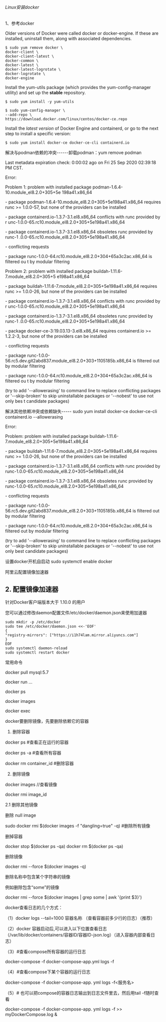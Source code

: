###### Linux安装docker



1、参考docker

Older versions of Docker were called docker or docker-engine. If these are installed, uninstall them, along with associated dependencies.

```shell
$ sudo yum remove docker \
docker-client \
docker-client-latest \
docker-common \
docker-latest \
docker-latest-logrotate \
docker-logrotate \
docker-engine
```



Install the yum-utils package (which provides the yum-config-manager utility) and set up the **stable** repository.

```shell
$ sudo yum install -y yum-utils

$ sudo yum-config-manager \
--add-repo \
https://download.docker.com/linux/centos/docker-ce.repo
```



Install the *latest version* of Docker Engine and containerd, or go to the next step to install a specific version:

```shell
$ sudo yum install docker-ce docker-ce-cli containerd.io
```



解决与podman依赖的冲突------卸载podman：yum remove podman

Last metadata expiration check: 0:00:02 ago on Fri 25 Sep 2020 02:39:18 PM CST.

Error:

Problem 1: problem with installed package podman-1.6.4-10.module_el8.2.0+305+5e                                                       198a41.x86_64

 \- package podman-1.6.4-10.module_el8.2.0+305+5e198a41.x86_64 requires runc >=                                                       1.0.0-57, but none of the providers can be installed

 \- package containerd.io-1.3.7-3.1.el8.x86_64 conflicts with runc provided by r                                                       unc-1.0.0-65.rc10.module_el8.2.0+305+5e198a41.x86_64

 \- package containerd.io-1.3.7-3.1.el8.x86_64 obsoletes runc provided by runc-1                                                       .0.0-65.rc10.module_el8.2.0+305+5e198a41.x86_64

 \- conflicting requests

 \- package runc-1.0.0-64.rc10.module_el8.2.0+304+65a3c2ac.x86_64 is filtered ou                                                       t by modular filtering

Problem 2: problem with installed package buildah-1.11.6-7.module_el8.2.0+305+5                                                       e198a41.x86_64

 \- package buildah-1.11.6-7.module_el8.2.0+305+5e198a41.x86_64 requires runc >=                                                       1.0.0-26, but none of the providers can be installed

 \- package containerd.io-1.3.7-3.1.el8.x86_64 conflicts with runc provided by r                                                       unc-1.0.0-65.rc10.module_el8.2.0+305+5e198a41.x86_64

 \- package containerd.io-1.3.7-3.1.el8.x86_64 obsoletes runc provided by runc-1                                                       .0.0-65.rc10.module_el8.2.0+305+5e198a41.x86_64

 \- package docker-ce-3:19.03.13-3.el8.x86_64 requires containerd.io >= 1.2.2-3,                                                       but none of the providers can be installed

 \- conflicting requests

 \- package runc-1.0.0-56.rc5.dev.git2abd837.module_el8.2.0+303+1105185b.x86_64                                                       is filtered out by modular filtering

 \- package runc-1.0.0-64.rc10.module_el8.2.0+304+65a3c2ac.x86_64 is filtered ou                                                       t by modular filtering

(try to add '--allowerasing' to command line to replace conflicting packages or                                                       '--skip-broken' to skip uninstallable packages or '--nobest' to use not only bes                                                       t candidate packages)

解决其他依赖冲突或依赖缺失-----   sudo yum install docker-ce docker-ce-cli containerd.io --allowerasing

Error:

Problem: problem with installed package buildah-1.11.6-7.module_el8.2.0+305+5e198a41.x86_64

 \- package buildah-1.11.6-7.module_el8.2.0+305+5e198a41.x86_64 requires runc >= 1.0.0-26, but none of the providers can be installed

 \- package containerd.io-1.3.7-3.1.el8.x86_64 conflicts with runc provided by runc-1.0.0-65.rc10.module_el8.2.0+305+5e198a41.x86_64

 \- package containerd.io-1.3.7-3.1.el8.x86_64 obsoletes runc provided by runc-1.0.0-65.rc10.module_el8.2.0+305+5e198a41.x86_64

 \- conflicting requests

 \- package runc-1.0.0-56.rc5.dev.git2abd837.module_el8.2.0+303+1105185b.x86_64 is filtered out by modular filtering

 \- package runc-1.0.0-64.rc10.module_el8.2.0+304+65a3c2ac.x86_64 is filtered out by modular filtering

(try to add '--allowerasing' to command line to replace conflicting packages or '--skip-broken' to skip uninstallable packages or '--nobest' to use not only best candidate packages)



设置docker开机自启动
sudo systemctl enable docker

阿里云配置镜像加速器



## **2. 配置镜像加速器**

针对Docker客户端版本大于 1.10.0 的用户

您可以通过修改daemon配置文件/etc/docker/daemon.json来使用加速器

```shell
sudo mkdir -p /etc/docker
sudo tee /etc/docker/daemon.json <<-'EOF'
{
"registry-mirrors": ["https://i1h74lam.mirror.aliyuncs.com"]
}
EOF
sudo systemctl daemon-reload
sudo systemctl restart docker
```



常用命令

docker pull mysql:5.7

docker run ...

docker ps

docker images

docker exec





docker要删除镜像，先要删除依赖它的容器

1. 删除容器

docker ps #查看正在运行的容器

docker ps -a #查看所有容器

docker rm container_id #删除容器

2. 删除镜像

docker images //查看镜像

docker rmi image_id

2.1 删除其他镜像

删除 null image

sudo docker rmi $(docker images -f "dangling=true" -q) #删除所有镜像

删掉容器

docker stop $(docker ps -qa)
docker rm $(docker ps -qa)

删除镜像

docker rmi --force $(docker images -q)

删除名称中包含某个字符串的镜像

例如删除包含“some”的镜像

docker rmi --force $(docker images | grep some | awk '{print $3}')



docker查看日志的几个方式：

（1）docker logs --tail=1000 容器名称 （查看容器前多少行的日志）（推荐）

（2）docker 容器启动后,可以进入以下位置查看日志（/var/lib/docker/containers/容器ID/容器ID-json.log）（进入容器内部查看日志）

（3）#查看compose所有容器的运行日志

docker-compose -f docker-compose-app.yml logs -f

（4）#查看compose下某个容器的运行日志

docker-compose -f docker-compose-app. yml logs -f<服务名>

（5）# 也可以把compose的容器日志输出到日志文件里去，然后用tail -f随时查看

docker-compose -f docker-compose-app. yml logs -f >> myDockerCompose.log &

